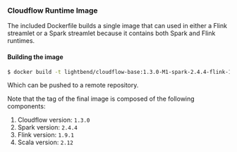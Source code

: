 ### Cloudflow Runtime Image

The included Dockerfile builds a single image that can used in either a Flink streamlet or a Spark streamlet because it contains both Spark and Flink runtimes.

#### Building the image

```bash
$ docker build -t lightbend/cloudflow-base:1.3.0-M1-spark-2.4.4-flink-1.9.1-scala-2.12 .
```

Which can be pushed to a remote repository.

Note that the tag of the final image is composed of the following components:

1. Cloudflow version: `1.3.0`
2. Spark version: `2.4.4`
3. Flink version: `1.9.1`
4. Scala version: `2.12`
